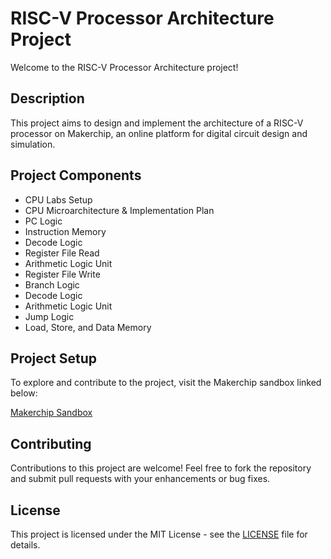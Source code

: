 <h1>RISC-V Processor Architecture Project</h1>
<p>Welcome to the RISC-V Processor Architecture project!</p>

<h2>Description</h2>
<p>This project aims to design and implement the architecture of a RISC-V processor on Makerchip, an online platform for digital circuit design and simulation.</p>

<h2>Project Components</h2>
    <ul>
        <li>CPU Labs Setup</li>
        <li>CPU Microarchitecture & Implementation Plan</li>
        <li>PC Logic</li>
        <li>Instruction Memory</li>
        <li>Decode Logic</li>
        <li>Register File Read</li>
        <li>Arithmetic Logic Unit</li>
        <li>Register File Write</li>
        <li>Branch Logic</li>
        <li>Decode Logic</li>
        <li>Arithmetic Logic Unit</li>
        <li>Jump Logic</li>
        <li>Load, Store, and Data Memory</li>
    </ul>

<h2>Project Setup</h2>
    <p>To explore and contribute to the project, visit the Makerchip sandbox linked below:</p>
    <a href="https://www.makerchip.com/sandbox/068foh6oZ/0j2hJy">Makerchip Sandbox</a>

<h2>Contributing</h2>
    <p>Contributions to this project are welcome! Feel free to fork the repository and submit pull requests with your enhancements or bug fixes.</p>

<h2>License</h2>
    <p>This project is licensed under the MIT License - see the <a href="LICENSE">LICENSE</a> file for details.</p>

